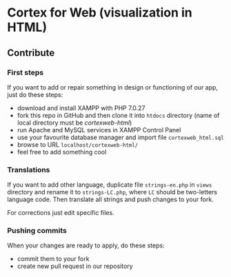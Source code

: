 # Cortex for Web (visualization in HTML)

## Contribute

### First steps
If you want to add or repair something in design or functioning of our app, just do these steps:
* download and install XAMPP with PHP 7.0.27
* fork this repo in GitHub and then clone it into ```htdocs``` directory (name of local directory must be *cortexweb-html*)
* run Apache and MySQL services in XAMPP Control Panel
* use your favourite database manager and import file ```cortexweb_html.sql```
* browse to URL ```localhost/cortexweb-html/```
* feel free to add something cool

### Translations
If you want to add other language, duplicate file ```strings-en.php``` in ```views``` directory and rename it to ```strings-LC.php```, where ```LC``` should be two-letters language code.
Then translate all strings and push changes to your fork.

For corrections just edit specific files.

### Pushing commits

When your changes are ready to apply, do these steps:
* commit them to your fork
* create new pull request in our repository
